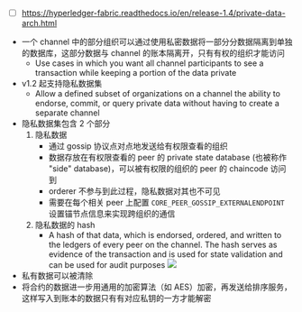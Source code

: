 - [ ] https://hyperledger-fabric.readthedocs.io/en/release-1.4/private-data-arch.html

- 一个 channel 中的部分组织可以通过使用私密数据将一部分分数据隔离到单独的数据库，这部分数据与 channel 的账本隔离开，只有有权的组织才能访问
    - Use cases in which you want all channel participants to see a transaction while keeping a portion of the data private
- v1.2 起支持隐私数据集
    - Allow a defined subset of organizations on a channel the ability to endorse, commit, or query private data without having to create a separate channel
- 隐私数据集包含 2 个部分
    1. 隐私数据
        - 通过 gossip 协议点对点地发送给有权限查看的组织
        - 数据存放在有权限查看的 peer 的 private state database (也被称作 "side" database)，可以被有权限的组织的 peer 的 chaincode 访问到
        - orderer 不参与到此过程，隐私数据对其也不可见
        - 需要在每个相关 peer 上配置 `CORE_PEER_GOSSIP_EXTERNALENDPOINT` 设置锚节点信息来实现跨组织的通信
    2. 隐私数据的 hash
        - A hash of that data, which is endorsed, ordered, and written to the ledgers of every peer on the channel. The hash serves as evidence of the transaction and is used for state validation and can be used for audit purposes
![](https://hyperledger-fabric.readthedocs.io/en/release-1.4/_images/PrivateDataConcept-2.png)
- 私有数据可以被清除
- 将合约的数据进一步用通用的加密算法（如 AES）加密，再发送给排序服务，这样写入到账本的数据只有有对应私钥的一方才能解密
<!-- - When a subset of organizations on that channel need to keep their transaction data confidential, a private data collection (**collection**) is used to segregate this data in a private database, logically separate from the channel ledger, accessible only to the authorized subset of organizations
    - Channels keep transactions private from the broader network whereas collections keep data private between subsets of organizations on the channel -->
<!-- - To further obfuscate the data, values within chaincode can be encrypted (in part or in total) using common cryptographic algorithms such as AES before sending transactions to the ordering service and appending blocks to the ledger
    - Once encrypted data has been written to the ledger, it can be decrypted only by a user in possession of the corresponding key that was used to generate the cipher text -->